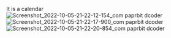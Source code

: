 It is a calendar ![Screenshot_2022-10-05-21-22-12-154_com paprbit dcoder](https://user-images.githubusercontent.com/105304169/194106890-1737a660-f8ce-4757-88db-ad038bf797dd.jpg)
![Screenshot_2022-10-05-21-22-17-900_com paprbit dcoder](https://user-images.githubusercontent.com/105304169/194106901-ae1d59f6-8d0f-40f4-a762-fe26b3087932.jpg)
![Screenshot_2022-10-05-21-22-20-854_com paprbit dcoder](https://user-images.githubusercontent.com/105304169/194106907-0b65c99c-7365-41c8-8589-4b95e14ff297.jpg)
